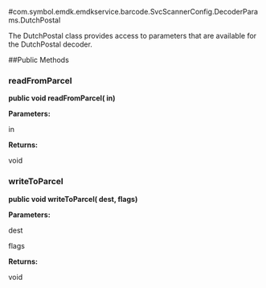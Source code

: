 #com.symbol.emdk.emdkservice.barcode.SvcScannerConfig.DecoderParams.DutchPostal

The DutchPostal class provides access to parameters that are
 available for the DutchPostal decoder.



##Public Methods

### readFromParcel

**public void readFromParcel( in)**



**Parameters:**

in

**Returns:**

void

### writeToParcel

**public void writeToParcel( dest,  flags)**



**Parameters:**

dest

flags

**Returns:**

void

